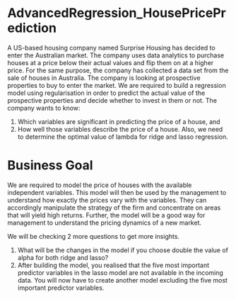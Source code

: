 # AdvancedRegression_HousePricePrediction
A US-based housing company named Surprise Housing has decided to enter the Australian market. The company uses data analytics to purchase houses at a price below their actual values and flip them on at a higher price. For the same purpose, the company has collected a data set from the sale of houses in Australia. The company is looking at prospective properties to buy to enter the market. We are required to build a regression model using regularisation in order to predict the actual value of the prospective properties and decide whether to invest in them or not.
The company wants to know:
1. Which variables are significant in predicting the price of a house, and
2. How well those variables describe the price of a house. 
Also, we need to determine the optimal value of lambda for ridge and lasso regression.

# Business Goal 

We are required to model the price of houses with the available independent variables. This model will then be used by the management to understand how exactly the prices vary with the variables. They can accordingly manipulate the strategy of the firm and concentrate on areas that will yield high returns. Further, the model will be a good way for management to understand the pricing dynamics of a new market.

We will be checking 2 more questions to get more insights.

1. What will be the changes in the model if you choose double the value of alpha for both ridge and lasso? 
2. After building the model, you realised that the five most important predictor variables in the lasso model are not available in the incoming data. You will now have to create another model excluding the five most important predictor variables.
